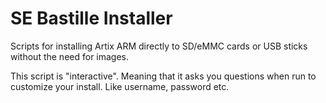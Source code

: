 # SE Bastille Installer

Scripts for installing Artix ARM directly to SD/eMMC cards or USB sticks without the need for images.  

This script is "interactive". Meaning that it asks you questions when run to customize your install. Like username, password etc.
